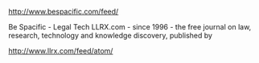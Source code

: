 
http://www.bespacific.com/feed/

Be Spacific - Legal Tech
LLRX.com  - since 1996 - the free journal on law, research, technology and knowledge discovery, published by 

http://www.llrx.com/feed/atom/